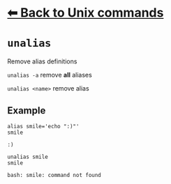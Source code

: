 # [⬅ Back	to Unix commands](unix.md)
# `unalias`
Remove alias definitions

`unalias -a` remove __all__ aliases

`unalias <name>` remove <name> alias

## Example
`alias smile='echo ":)"'`\
`smile`
```
:)
```

`unalias smile`\
`smile`
```
bash: smile: command not found
```

